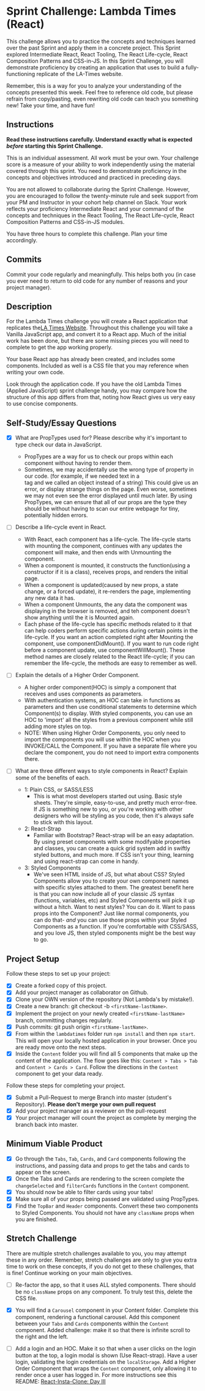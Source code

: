 # Sprint Challenge: Lambda Times (React)

This challenge allows you to practice the concepts and techniques learned over the past Sprint and apply them in a concrete project. This Sprint explored Intermediate React, React Tooling, The React Life-cycle, React Composition Patterns and CSS-in-JS. In this Sprint Challenge, you will demonstrate proficiency by creating an application that uses to build a fully-functioning replicate of the LA-Times website.

Remember, this is a way for you to analyze your understanding of the concepts presented this week. Feel free to reference old code, but please refrain from copy/pasting, even rewriting old code can teach you something new! Take your time, and have fun!

## Instructions

**Read these instructions carefully. Understand exactly what is expected _before_ starting this Sprint Challenge.**

This is an individual assessment. All work must be your own. Your challenge score is a measure of your ability to work independently using the material covered through this sprint. You need to demonstrate proficiency in the concepts and objectives introduced and practiced in preceding days.

You are not allowed to collaborate during the Sprint Challenge. However, you are encouraged to follow the twenty-minute rule and seek support from your PM and Instructor in your cohort help channel on Slack. Your work reflects your proficiency Intermediate React and your command of the concepts and techniques in the React Tooling, The React Life-cycle, React Composition Patterns and CSS-in-JS modules.

You have three hours to complete this challenge. Plan your time accordingly.

## Commits

Commit your code regularly and meaningfully. This helps both you (in case you ever need to return to old code for any number of reasons and your project manager).

## Description

For the Lambda Times challenge you will create a React application that replicates the[LA Times Website](http://www.latimes.com). Throughout this challenge you will take a Vanilla JavaScript app, and convert it to a React app. Much of the initial work has been done, but there are some missing pieces you will need to complete to get the app working properly.

Your base React app has already been created, and includes some components. Included as well is a CSS file that you may reference when writing your own code.

Look through the application code. If you have the old Lambda Times (Applied JavaScript) sprint challenge handy, you may compare how the structure of this app differs from that, noting how React gives us very easy to use concise components.

## Self-Study/Essay Questions

- [x] What are PropTypes used for? Please describe why it's important to type check our data in JavaScript.
    - PropTypes are a way for us to check our props within each component without having to render them.
    - Sometimes, we may accidentally use the wrong type of property in our code. (for example, if we needed text in a <div> tag and we called an object instead of a string) This could give us an error, or display strange things on the page. Even worse, sometimes we may not even see the error displayed until much later. By using PropTypes, we can ensure that all of our props are the type they should be without having to scan our entire webpage for tiny, potentially hidden errors.

- [ ] Describe a life-cycle event in React.
    - With React, each component has a life-cycle. The life-cycle starts with mounting the component, continues with any updates the component will make, and then ends with Unmounting the component.
    - When a component is mounted, it constructs the function(using a constructor if it is a class), receives props, and renders the initial page.
    - When a component is updated(caused by new props, a state change, or a forced update), it re-renders the page, implementing any new data it has.
    - When a component Unmounts, the any data the component was displaying in the browser is removed, and teh component doesn't show anything until the it is Mounted again.
    - Each phase of the life-cycle has specific methods related to it that can help coders perform specific actions during certain points in the life-cycle. If you want an action completed right after Mounting the component, use componentDidMount(). If you want to run code right before a component update, use componentWillMount(). These method names are closely related to the React life-cycle; if you can remember the life-cycle, the methods are easy to remember as well.


- [ ] Explain the details of a Higher Order Component.
    - A higher order component(HOC) is simply a component that receives and uses components as parameters.
    - With authentication systems, an HOC can take in functions as parameters and then use conditional statements to determine which Component(s) to display. With styled components, you can use an HOC to 'import' all the styles from a previous component while still adding more styles on top.
    - NOTE: When using Higher Order Components, you only need to import the components you will use within the HOC when you INVOKE/CALL the Component. If you have a separate file where you declare the component, you do not need to import extra components there.

- [ ] What are three different ways to style components in React? Explain some of the benefits of each.
    - 1: Plain CSS, or SASS/LESS
        - This is what most developers started out using. Basic style sheets. They're simple, easy-to-use, and pretty much error-free. If JS is something new to you, or you're working with other designers who will be styling as you code, then it's always safe to stick with this layout.
    - 2: React-Strap
        - Familiar with Bootstrap? React-strap will be an easy adaptation. By using preset components with some modifyable properties and classes, you can create a quick grid system add in swiftly styled buttons, and much more. If CSS isn't your thing, learning and using react-strap can come in handy.
    - 3: Styled Components
        - We've seen HTML inside of JS, but what about CSS? Styled Components allow you to create your own component names with specific styles attached to them. The greatest benefit here is that you can now include all of your classic JS syntax (functions, variables, etc) and Styled Components will pick it up without a hitch. Want to nest styles? You can do it. Want to pass props into the Component? Just like normal components, you can do that- _and_ you can use those props within your Styled Components as a function. If you're comfortable with CSS/SASS, and you love JS, then styled components might be the best way to go.

## Project Setup

Follow these steps to set up your project:

- [x] Create a forked copy of this project.
- [x] Add your project manager as collaborator on Github.
- [x] Clone your OWN version of the repository (Not Lambda's by mistake!).
- [x] Create a new branch: git checkout -b `<firstName-lastName>`.
- [x] Implement the project on your newly created `<firstName-lastName>` branch, committing changes regularly.
- [x] Push commits: git push origin `<firstName-lastName>`.
- [x] From within the `lambdatimes` folder run `npm install` and then `npm start`. This will open your locally hosted application in your browser. Once you are ready move onto the next steps.
- [x] Inside the `Content` folder you will find all 5 components that make up the content of the application. The flow goes like this: `Content > Tabs > Tab` and `Content > Cards > Card`. Follow the directions in the `Content` component to get your data ready.

Follow these steps for completing your project.

- [x] Submit a Pull-Request to merge <firstName-lastName> Branch into master (student's Repository). **Please don't merge your own pull request**
- [x] Add your project manager as a reviewer on the pull-request
- [x] Your project manager will count the project as complete by merging the branch back into master.

## Minimum Viable Product

- [x] Go through the `Tabs`, `Tab`, `Cards`, and `Card` components following the instructions, and passing data and props to get the tabs and cards to appear on the screen.
- [x] Once the Tabs and Cards are rendering to the screen complete the `changeSelected` and `filterCards` functions in the `Content` component.
- [x] You should now be able to filter cards using your tabs!
- [x] Make sure all of your props being passed are validated using PropTypes.
- [x] Find the `TopBar` and `Header` components. Convert these two components to Styled Components. You should not have any `className` props when you are finished.

## Stretch Challenge

There are multiple stretch challenges available to you, you may attempt these in any order. Remember, stretch challenges are only to give you extra time to work on these concepts, if you do not get to these challenges, that is fine! Continue working on your main objectives.

- [ ] Re-factor the app, so that it uses ALL styled components. There should be no `className` props on any component. To truly test this, delete the CSS file.

- [x] You will find a `Carousel` component in your Content folder. Complete this component, rendering a functional carousel. Add this component between your `Tabs` and `Cards` components within the `Content` component. Added challenge: make it so that there is infinite scroll to the right and the left.

- [ ] Add a login and an HOC. Make it so that when a user clicks on the login button at the top, a login modal is shown (Use React-strap). Have a user login, validating the login credentials on the `localStorage`. Add a Higher Order Component that wraps the `Content` component, only allowing it to render once a user has logged in. For more instructions see this README: [React-Insta-Clone: Day III](https://github.com/LambdaSchool/React-Insta-Clone/blob/master/DAY_THREE_README.md#tasks-day-iii)
